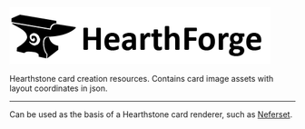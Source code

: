 ![header](header.png)

Hearthstone card creation resources. Contains card image assets with layout coordinates in json.

---

Can be used as the basis of a Hearthstone card renderer, such as [Neferset](https://github.com/andburn/neferset).
